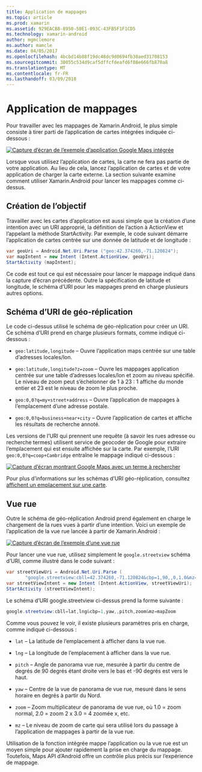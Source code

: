 ```yaml
---
title: Application de mappages
ms.topic: article
ms.prod: xamarin
ms.assetid: 929EACB8-8950-50E1-093C-43FB5F1F1CD5
ms.technology: xamarin-android
author: mgmclemore
ms.author: mamcle
ms.date: 04/05/2017
ms.openlocfilehash: 4bcbd14b88f19dc48dc9d0694fb30aed31708153
ms.sourcegitcommit: 30055c534d9caf5dffcfdeafd6f08e666fb870a8
ms.translationtype: MT
ms.contentlocale: fr-FR
ms.lasthandoff: 03/09/2018
---
```

# <a name="maps-application"></a>Application de mappages

Pour travailler avec les mappages de Xamarin.Android, le plus simple consiste à tirer parti de l’application de cartes intégrées indiquée ci-dessous :

[![Capture d’écran de l’exemple d’application Google Maps intégrée](maps-application-images/01-mapsapplication.png)](maps-application-images/01-mapsapplication.png#lightbox)

Lorsque vous utilisez l’application de cartes, la carte ne fera pas partie de votre application. Au lieu de cela, lancez l’application de cartes et de votre application de charger la carte externe. La section suivante examine comment utiliser Xamarin.Android pour lancer les mappages comme ci-dessus.


## <a name="creating-the-intent"></a>Création de l’objectif

Travailler avec les cartes d’application est aussi simple que la création d’une intention avec un URI approprié, la définition de l’action à ActionView et l’appelant la méthode StartActivity. Par exemple, le code suivant démarre l’application de cartes centrée sur une donnée de latitude et de longitude :

```csharp
var geoUri = Android.Net.Uri.Parse ("geo:42.374260,-71.120824");
var mapIntent = new Intent (Intent.ActionView, geoUri);
StartActivity (mapIntent);
```

Ce code est tout ce qui est nécessaire pour lancer le mappage indiqué dans la capture d’écran précédente. Outre la spécification de latitude et longitude, le schéma d’URI pour les mappages prend en charge plusieurs autres options.


## <a name="geo-uri-scheme"></a>Schéma d’URI de géo-réplication

Le code ci-dessus utilisé le schéma de géo-réplication pour créer un URI. Ce schéma d’URI prend en charge plusieurs formats, comme indiqué ci-dessous :

-   `geo:latitude,longitude` &ndash; Ouvre l’application maps centrée sur une table d’adresses locales/lon. 

-   `geo:latitude,longitude?z=zoom` &ndash; Ouvre les mappages application centrée sur une table d’adresses locales/lon et zoom au niveau spécifié. Le niveau de zoom peut s’échelonner de 1 à 23 : 1 affiche du monde entier et 23 est le niveau de zoom le plus proche.

-   `geo:0,0?q=my+street+address` &ndash; Ouvre l’application de mappages à l’emplacement d’une adresse postale. 

-   `geo:0,0?q=business+near+city` &ndash; Ouvre l’application de cartes et affiche les résultats de recherche annoté. 


Les versions de l’URI qui prennent une requête (à savoir les rues adresse ou recherche termes) utilisent service de geocoder de Google pour extraire l’emplacement qui est ensuite affichée sur la carte. Par exemple, l’URI `geo:0,0?q=coop+Cambridge` entraîne le mappage indiqué ci-dessous :

[![Capture d’écran montrant Google Maps avec un terme à rechercher](maps-application-images/02-mapsearch.png)](maps-application-images/02-mapsearch.png#lightbox)



Pour plus d’informations sur les schémas d’URI géo-réplication, consultez [affichent un emplacement sur une carte](http://developer.android.com/guide/components/intents-common.html#Maps).


## <a name="street-view"></a>Vue rue

Outre le schéma de géo-réplication Android prend également en charge le chargement de la rues vues à partir d’une intention. Voici un exemple de l’application de la vue rue lancée à partir de Xamarin.Android :

[![Capture d’écran de l’exemple d’une vue rue](maps-application-images/03-streetview.png)](maps-application-images/03-streetview.png#lightbox)

Pour lancer une vue rue, utilisez simplement le `google.streetview` schéma d’URI, comme illustré dans le code suivant :

```csharp
var streetViewUri = Android.Net.Uri.Parse (
       "google.streetview:cbll=42.374260,-71.120824&cbp=1,90,,0,1.0&mz=20");  
var streetViewIntent = new Intent (Intent.ActionView, streetViewUri);  
StartActivity (streetViewIntent);
```

Le schéma d’URI google.streetview ci-dessus prend la forme suivante :

```csharp
google.streetview:cbll=lat,lng&cbp=1,yaw,,pitch,zoom&mz=mapZoom
```

Comme vous pouvez le voir, il existe plusieurs paramètres pris en charge, comme indiqué ci-dessous :

-   `lat` &ndash; La latitude de l’emplacement à afficher dans la vue rue.

-   `lng` &ndash; La longitude de l’emplacement à afficher dans la vue rue.

-   `pitch` &ndash; Angle de panorama vue rue, mesurée à partir du centre de degrés de 90 degrés étant droite vers le bas et -90 degrés est vers le haut.

-   `yaw` &ndash; Centre de la vue de panorama de vue rue, mesuré dans le sens horaire en degrés à partir du Nord.

-   `zoom` &ndash; Zoom multiplicateur de panorama de vue rue, où 1.0 = zoom normal, 2.0 = zoom 2 x 3.0 = 4 zoomée x, etc.

-   `mz` &ndash; Le niveau de zoom de carte qui sera utilisé lors du passage à l’application de mappages à partir de la vue rue.


Utilisation de la fonction intégrée mappe l’application ou la vue rue est un moyen simple pour ajouter rapidement la prise en charge du mappage. Toutefois, Maps API d’Android offre un contrôle plus précis sur l’expérience de mappage.
